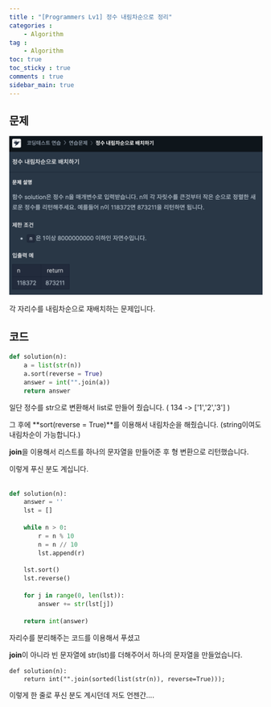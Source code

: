 ```yaml
---
title : "[Programmers Lv1] 정수 내림차순으로 정리"
categories :
    - Algorithm
tag :
    - Algorithm
toc: true
toc_sticky : true
comments : true
sidebar_main: true
---
```


## 문제

![lv1(1)](../../images/lv1(1).JPEG)


각 자리수를 내림차순으로 재배치하는 문제입니다.

## 코드



```python
def solution(n):
    a = list(str(n))
    a.sort(reverse = True)
    answer = int("".join(a))
    return answer
```

일단 정수를 str으로 변환해서 list로 만들어 줬습니다. ( 134 -> ['1','2','3'] )

그 후에 **sort(reverse = True)**를 이용해서 내림차순을 해줬습니다. (string이여도 내림차순이 가능합니다.)

**join**을 이용해서 리스트를 하나의 문자열을 만들어준 후 형 변환으로 리턴했습니다. 



이렇게 푸신 분도 계십니다. 

```python

def solution(n):
    answer = ''
    lst = []

    while n > 0:
        r = n % 10
        n = n // 10
        lst.append(r)

    lst.sort()
    lst.reverse()

    for j in range(0, len(lst)):
        answer += str(lst[j])

    return int(answer)
```

자리수를 분리해주는 코드를 이용해서 푸셨고 

**join**이 아니라 빈 문자열에 str(lst)를 더해주어서 하나의 문자열을 만들었습니다. 



```
def solution(n):
    return int("".join(sorted(list(str(n)), reverse=True)));
```

이렇게 한 줄로 푸신 분도 계시던데 저도 언젠간....
